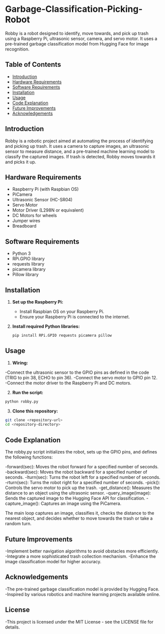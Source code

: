 # Garbage-Classification-Picking-Robot

Robby is a robot designed to identify, move towards, and pick up trash using a Raspberry Pi, ultrasonic sensor, camera, and servo motor. It uses a pre-trained garbage classification model from Hugging Face for image recognition.

## Table of Contents

- [Introduction](#introduction)
- [Hardware Requirements](#hardware-requirements)
- [Software Requirements](#software-requirements)
- [Installation](#installation)
- [Usage](#usage)
- [Code Explanation](#code-explanation)
- [Future Improvements](#future-improvements)
- [Acknowledgements](#acknowledgements)

## Introduction

Robby is a robotic project aimed at automating the process of identifying and picking up trash. It uses a camera to capture images, an ultrasonic sensor to measure distance, and a pre-trained machine learning model to classify the captured images. If trash is detected, Robby moves towards it and picks it up.

## Hardware Requirements

- Raspberry Pi (with Raspbian OS)
- PiCamera
- Ultrasonic Sensor (HC-SR04)
- Servo Motor
- Motor Driver (L298N or equivalent)
- DC Motors for wheels
- Jumper wires
- Breadboard

## Software Requirements

- Python 3
- RPi.GPIO library
- requests library
- picamera library
- Pillow library

## Installation

1. **Set up the Raspberry Pi:**
   - Install Raspbian OS on your Raspberry Pi.
   - Ensure your Raspberry Pi is connected to the internet.

2. **Install required Python libraries:**
   ```sh
   pip install RPi.GPIO requests picamera pillow

## Usage
1. **Wiring:**

  -Connect the ultrasonic sensor to the GPIO pins as defined in the code (TRIG to pin 38, ECHO to pin 36).
  -Connect the servo motor to GPIO pin 12.
  -Connect the motor driver to the Raspberry Pi and DC motors.

2. **Run the script:**
  ```sh
  python robby.py
 ```
3. **Clone this repository:**
  ```sh
  git clone <repository-url>
  cd <repository-directory>
  ```

## Code Explanation

The robby.py script initializes the robot, sets up the GPIO pins, and defines the following functions:

-forward(sec): Moves the robot forward for a specified number of seconds.
-backward(sec): Moves the robot backward for a specified number of seconds.
-lturn(sec): Turns the robot left for a specified number of seconds.
-rturn(sec): Turns the robot right for a specified number of seconds.
-pick(): Controls the servo motor to pick up the trash.
-get_distance(): Measures the distance to an object using the ultrasonic sensor.
-query_image(image): Sends the captured image to the Hugging Face API for classification.
-capture_image(): Captures an image using the PiCamera.

The main loop captures an image, classifies it, checks the distance to the nearest object, and decides whether to move towards the trash or take a random turn.

## Future Improvements
-Implement better navigation algorithms to avoid obstacles more efficiently.
-Integrate a more sophisticated trash collection mechanism.
-Enhance the image classification model for higher accuracy.

## Acknowledgements
-The pre-trained garbage classification model is provided by Hugging Face.
-Inspired by various robotics and machine learning projects available online.

## License
-This project is licensed under the MIT License - see the LICENSE file for details.

